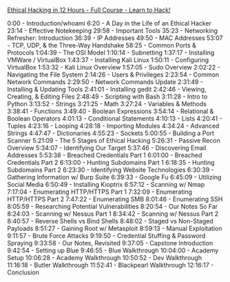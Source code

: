 [Ethical Hacking in 12 Hours - Full Course - Learn to Hack!](https://www.youtube.com/watch?v=fNzpcB7ODxQ&ab_channel=TheCyberMentor)

0:00 - Introduction/whoami
6:20 - A Day in the Life of an Ethical Hacker
23:14 - Effective Notekeeping
29:58 - Important Tools
35:23 - Networking Refresher: Introduction
36:39 - IP Addresses
49:50 - MAC Addresses
53:07 - TCP, UDP, & the Three-Way Handshake
58:25 - Common Ports & Protocols
1:04:39 - The OSI Model
1:10:14 - Subnetting
1:37:17 - Installing VMWare / VirtualBox
1:43:37 - Installing Kali Linux
1:50:11 - Configuring VirtualBox
1:53:32 - Kali Linux Overview
1:57:05 - Sudo Overview
2:02:22 - Navigating the File System
2:14:26 - Users & Privileges
2:23:54 - Common Network Commands
2:29:50 - Network Commands Update
2:31:49 - Installing & Updating Tools
2:41:01 - Installing gedit
2:42:46 - Viewing, Creating, & Editing Files
2:48:49 - Scripting with Bash
3:11:28 - Intro to Python
3:13:52 - Strings
3:21:25 - Math
3:27:24 - Variables & Methods
3:38:41 - Functions
3:49:40 - Boolean Expressions
3:54:14 - Relational & Boolean Operators
4:01:13 - Conditional Statements
4:10:13 - Lists
4:20:41 - Tuples
4:23:16 - Looping
4:28:18 - Importing Modules
4:34:24 - Advanced Strings
4:47:47 - Dictionaries
4:55:23 - Sockets
5:00:55 - Building a Port Scanner
5:21:09 - The 5 Stages of Ethical Hacking
5:26:31 - Passive Recon Overview
5:34:07 - Identifying Our Target
5:37:46 - Discovering Email Addresses
5:53:38 - Breached Credentials Part 1
6:01:00 - Breached Credentials Part 2
6:13:00 - Hunting Subdomains Part 1
6:18:35 - Hunting Subdomains Part 2
6:23:30 - Identifying Website Technologies
6:30:39 - Gathering Information w/ Burp Suite
6:39:33 - Google Fu
6:45:09 - Utilizing Social Media
6:50:49 - Installing Kioptrix
6:57:12 - Scanning w/ Nmap
7:17:04 - Enumerating HTTP/HTTPS Part 1
7:32:09 - Enumerating HTTP/HTTPS Part 2
7:47:22 - Enumerating SMB
8:01:46 - Enumerating SSH
8:05:59 - Researching Potential Vulnerabilities
8:20:54 - Our Notes So Far
8:24:03 - Scanning w/ Nessus Part 1
8:34:42 - Scanning w/ Nessus Part 2
8:40:57 - Reverse Shells vs Bind Shells
8:48:02 - Staged vs Non-Staged Payloads
8:51:27 - Gaining Root w/ Metasploit
8:59:13 - Manual Exploitation
9:11:57 - Brute Force Attacks
9:19:50 - Credential Stuffing & Password Spraying
9:33:58 - Our Notes, Revisited
9:37:05 - Capstone Introduction
9:42:54 - Setting up Blue
9:46:55 - Blue Walkthrough
10:04:00 - Academy Setup
10:06:28 - Academy Walkthrough
10:50:52 - Dev Walkthrough
11:16:18 - Butler Walkthrough
11:52:41 - Blackpearl Walkthrough
12:16:17 - Conclusion
